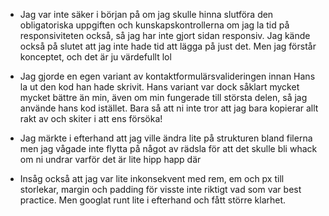 - Jag var inte säker i början på om jag skulle hinna slutföra den obligatoriska uppgiften och kunskapskontrollerna om jag la tid på responsiviteten också, så jag har inte gjort sidan responsiv. Jag kände också på slutet att jag inte hade tid att lägga på just det. Men jag förstår konceptet, och det är ju värdefullt lol

- Jag gjorde en egen variant av kontaktformulärsvalideringen innan Hans la ut den kod han hade skrivit. Hans variant var dock såklart mycket mycket bättre än min, även om min fungerade till största delen, så jag använde hans kod istället. Bara så att ni inte tror att jag bara kopierar allt rakt av och skiter i att ens försöka!

- Jag märkte i efterhand att jag ville ändra lite på strukturen bland filerna men jag vågade inte flytta på något av rädsla för att det skulle bli whack om ni undrar varför det är lite hipp happ där

- Insåg också att jag var lite inkonsekvent med rem, em och px till storlekar, margin och padding för visste inte riktigt vad som var best practice. Men googlat runt lite i efterhand och fått större klarhet.